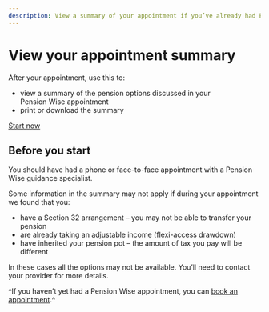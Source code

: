 ```yaml
---
description: View a summary of your appointment if you’ve already had Pension Wise guidance
---
```


# View your appointment summary

After your appointment, use this to:

- view a summary of the pension options discussed in your<br>Pension Wise appointment
- print or download the summary

<a class="button button-start" href="/en/summary-document/new" role="button">Start now</a>

## Before you start

You should have had a phone or face-to-face appointment with a Pension Wise guidance specialist.

Some information in the summary may not apply if during your appointment we found that you:

- have a Section 32 arrangement – you may not be able to transfer your pension
- are already taking an adjustable income (flexi-access drawdown)
- have inherited your pension pot – the amount of tax you pay will be different

In these cases all the options may not be available. You’ll need to contact your provider for more details.

^If you haven’t yet had a Pension Wise appointment, you can [book an appointment](/en/appointments).^
